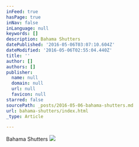 ```yaml
---
inFeed: true
hasPage: true
inNav: false
inLanguage: null
keywords: []
description: Bahama Shutters
datePublished: '2016-05-06T03:07:10.604Z'
dateModified: '2016-05-06T02:55:04.440Z'
title: ''
author: []
authors: []
publisher:
  name: null
  domain: null
  url: null
  favicon: null
starred: false
sourcePath: _posts/2016-05-06-bahama-shutters.md
url: bahama-shutters/index.html
_type: Article

---
```

Bahama Shutters
![](https://the-grid-user-content.s3-us-west-2.amazonaws.com/122688c9-77e4-49f5-bc53-e63664c2dc0f.jpg)